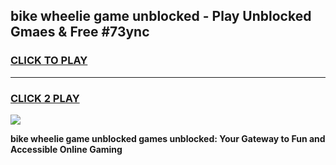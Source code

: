 
## bike wheelie game unblocked - Play Unblocked Gmaes & Free #73ync
<h3>
<a href="https://premium.freeplayer.one?title=bike_wheelie_game_unblocked&ref=01M">CLICK TO PLAY</a></h3>
<hr>

<h3>
<a href="https://premium.freeplayer.one?title=bike_wheelie_game_unblocked&ref=01M">CLICK 2 PLAY</a>
  
</h3>

<a href="https://premium.freeplayer.one?title=bike_wheelie_game_unblocked&ref=01M"><img src="https://clearcache.store/games.png"></a>


**bike wheelie game unblocked games unblocked: Your Gateway to Fun and Accessible Online Gaming**
